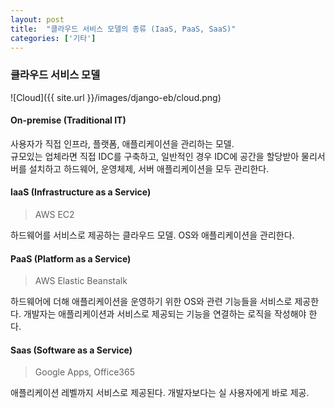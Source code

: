 ```yaml
---
layout: post
title:  "클라우드 서비스 모델의 종류 (IaaS, PaaS, SaaS)"
categories: ['기타']
---
```


### 클라우드 서비스 모델

![Cloud]({{ site.url }}/images/django-eb/cloud.png)

#### On-premise (Traditional IT)

사용자가 직접 인프라, 플랫폼, 애플리케이션을 관리하는 모델.  
규모있는 업체라면 직접 IDC를 구축하고, 일반적인 경우 IDC에 공간을 할당받아 물리서버를 설치하고 하드웨어, 운영체제, 서버 애플리케이션을 모두 관리한다.

#### IaaS (Infrastructure as a Service)

> AWS EC2

하드웨어를 서비스로 제공하는 클라우드 모델. OS와 애플리케이션을 관리한다.

#### PaaS (Platform as a Service)

> AWS Elastic Beanstalk

하드웨어에 더해 애플리케이션을 운영하기 위한 OS와 관련 기능들을 서비스로 제공한다. 개발자는 애플리케이션과 서비스로 제공되는 기능을 연결하는 로직을 작성해야 한다.

#### Saas (Software as a Service)

> Google Apps, Office365

애플리케이션 레벨까지 서비스로 제공된다. 개발자보다는 실 사용자에게 바로 제공.
